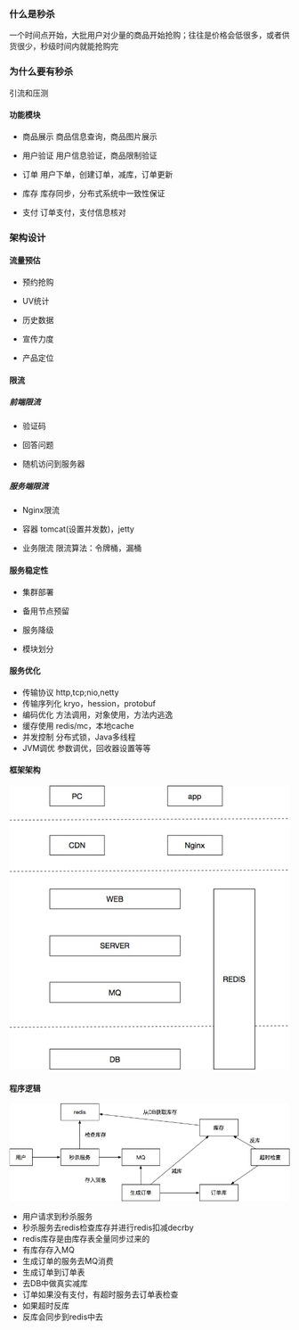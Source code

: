 ### 什么是秒杀 

一个时间点开始，大批用户对少量的商品开始抢购；往往是价格会低很多，或者供货很少，秒级时间内就能抢购完

### 为什么要有秒杀

引流和压测

#### 功能模块

* 商品展示
商品信息查询，商品图片展示

* 用户验证
用户信息验证，商品限制验证

* 订单
用户下单，创建订单，减库，订单更新

* 库存
库存同步，分布式系统中一致性保证

* 支付
订单支付，支付信息核对

### 架构设计

#### 流量预估
* 预约抢购

* UV统计

* 历史数据

* 宣传力度
* 产品定位

#### 限流

#####       前端限流

* 验证码

* 回答问题

* 随机访问到服务器

#####      服务端限流

* Nginx限流

* 容器
tomcat(设置并发数)，jetty

* 业务限流
  限流算法：令牌桶，漏桶

#### 服务稳定性

* 集群部署

* 备用节点预留

* 服务降级

* 模块划分


#### 服务优化
* 传输协议
http,tcp;nio,netty
* 传输序列化
kryo，hession，protobuf
* 编码优化
方法调用，对象使用，方法内逃逸
* 缓存使用
redis/mc，本地cache
* 并发控制
分布式锁，Java多线程
* JVM调优
参数调优，回收器设置等等


#### 框架架构
![](1.jpg)

#### 程序逻辑
![](2.jpg)

* 用户请求到秒杀服务
* 秒杀服务去redis检查库存并进行redis扣减decrby 
* redis库存是由库存表全量同步过来的
* 有库存存入MQ
* 生成订单的服务去MQ消费
* 生成订单到订单表
* 去DB中做真实减库
* 订单如果没有支付，有超时服务去订单表检查
* 如果超时反库
* 反库会同步到redis中去

